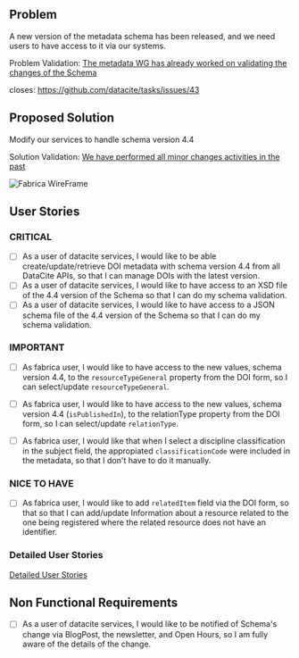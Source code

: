 
## Problem

A new version of the metadata schema has been released, and we need users to have access to it via our systems.

Problem Validation: [The metadata WG has already worked on validating the changes of the Schema](https://wiki.tib.eu/confluence/display/datacite/Agenda)

closes: https://github.com/datacite/tasks/issues/43
## Proposed Solution 

Modify our services to handle schema version 4.4

Solution Validation: [We have performed all minor changes activities in the past](https://github.com/datacite/schema/issues/56)


![Fabrica WireFrame](https://www.figma.com/file/4IqpgYiEz3P7VCvBHAfAfJ/schema_44?node-id=0%3A1)

## User Stories

### CRITICAL
- [ ] As a user of datacite services, I would like to be able create/update/retrieve DOI metadata with schema version 4.4 from all DataCite APIs, so that I can manage DOIs with the latest version.
- [ ]  As a user of datacite services, I would like to have access to an XSD file of the 4.4 version of the Schema so that I can do my schema validation.
- [ ]  As a user of datacite services, I would like to have access to a JSON schema file of the 4.4 version of the Schema so that I can do my schema validation.

### IMPORTANT

- [ ]  As fabrica user, I would like to have access to the new values, schema version 4.4, to the `resourceTypeGeneral` property from the DOI form, so I can select/update  `resourceTypeGeneral`.
- [ ]  As fabrica user, I would like to have access to the new values,  schema version 4.4 (`isPublishedIn`), to the relationType property from the DOI form, so I can select/update  `relationType`.
- [ ]  As fabrica user, I would like that when I select a discipline classification in the subject field, the appropiated `classificationCode` were included in the metadata, so that I don't have to do it manually.


### NICE TO HAVE

- [ ]  As fabrica user, I would like to add `relatedItem` field via the DOI form, so that  so that I can add/update  Information about a resource related to the one being registered where the related resource does not have an identifier. 


### Detailed User Stories

[Detailed User Stories](detail.feature)


## Non Functional Requirements

- [ ] As a user of datacite services, I would like to be notified of Schema's change via BlogPost, the newsletter, and Open Hours, so I am fully aware of the details of the change.